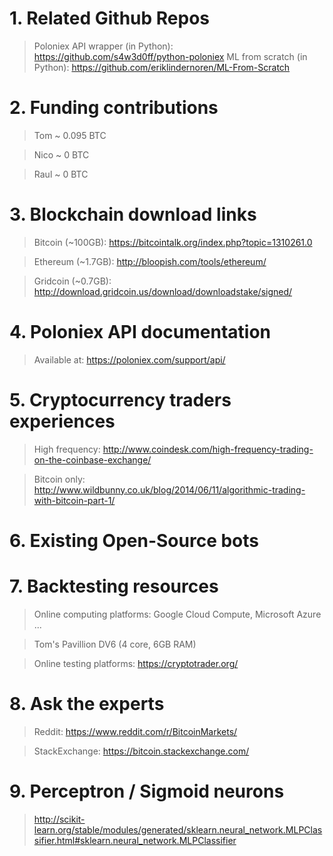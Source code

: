 # 1. Related Github Repos 

> Poloniex API wrapper (in Python): https://github.com/s4w3d0ff/python-poloniex
> ML from scratch (in Python): https://github.com/eriklindernoren/ML-From-Scratch


# 2. Funding contributions

> Tom ~ 0.095 BTC

> Nico ~ 0 BTC

> Raul ~ 0 BTC

# 3. Blockchain download links

> Bitcoin (~100GB): https://bitcointalk.org/index.php?topic=1310261.0

> Ethereum (~1.7GB): http://bloopish.com/tools/ethereum/

> Gridcoin (~0.7GB): http://download.gridcoin.us/download/downloadstake/signed/

# 4. Poloniex API documentation

> Available at: https://poloniex.com/support/api/

# 5. Cryptocurrency traders experiences

> High frequency: http://www.coindesk.com/high-frequency-trading-on-the-coinbase-exchange/

> Bitcoin only: http://www.wildbunny.co.uk/blog/2014/06/11/algorithmic-trading-with-bitcoin-part-1/

# 6. Existing Open-Source bots

> 

# 7. Backtesting resources

> Online computing platforms: Google Cloud Compute, Microsoft Azure ...

> Tom's Pavillion DV6 (4 core, 6GB RAM)

> Online testing platforms: https://cryptotrader.org/ 

# 8. Ask the experts

> Reddit: https://www.reddit.com/r/BitcoinMarkets/

> StackExchange: https://bitcoin.stackexchange.com/

# 9. Perceptron / Sigmoid neurons 

> http://scikit-learn.org/stable/modules/generated/sklearn.neural_network.MLPClassifier.html#sklearn.neural_network.MLPClassifier
